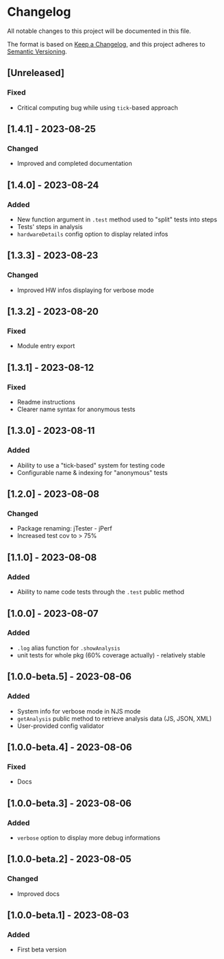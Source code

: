 # Changelog

All notable changes to this project will be documented in this file.

The format is based on [Keep a Changelog](https://keepachangelog.com/en/1.0.0/),
and this project adheres to [Semantic Versioning](https://semver.org/spec/v2.0.0.html).

## [Unreleased]

### Fixed

- Critical computing bug while using `tick`-based approach

## [1.4.1] - 2023-08-25

### Changed

- Improved and completed documentation

## [1.4.0] - 2023-08-24

### Added

- New function argument in `.test` method used to "split" tests into steps
- Tests' steps in analysis
- `hardwareDetails` config option to display related infos

## [1.3.3] - 2023-08-23

### Changed

- Improved HW infos displaying for verbose mode

## [1.3.2] - 2023-08-20

### Fixed

- Module entry export

## [1.3.1] - 2023-08-12

### Fixed

- Readme instructions
- Clearer name syntax for anonymous tests

## [1.3.0] - 2023-08-11

### Added

- Ability to use a "tick-based" system for testing code
- Configurable name & indexing for "anonymous" tests

## [1.2.0] - 2023-08-08

### Changed

- Package renaming: jTester - jPerf
- Increased test cov to > 75%

## [1.1.0] - 2023-08-08

### Added

- Ability to name code tests through the `.test` public method

## [1.0.0] - 2023-08-07

### Added

- `.log` alias function for `.showAnalysis`
- unit tests for whole pkg (60% coverage actually) - relatively stable

## [1.0.0-beta.5] - 2023-08-06

### Added

- System info for verbose mode in NJS mode
- `getAnalysis` public method to retrieve analysis data (JS, JSON, XML)
- User-provided config validator

## [1.0.0-beta.4] - 2023-08-06

### Fixed

- Docs

## [1.0.0-beta.3] - 2023-08-06

### Added

- `verbose` option to display more debug informations

## [1.0.0-beta.2] - 2023-08-05

### Changed

- Improved docs

## [1.0.0-beta.1] - 2023-08-03

### Added

- First beta version
